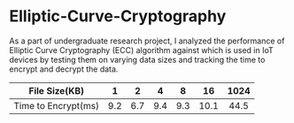 # Elliptic-Curve-Cryptography

As a part of undergraduate research project, I analyzed the performance of Elliptic Curve Cryptography (ECC) algorithm against which is used in IoT devices by testing them on varying data sizes and tracking the time to encrypt and decrypt the data.

| File Size(KB)| 1    | 2    | 4    | 8    | 16    | 1024    |
| :---:   | :---: | :---: | :---: | :---: | :---: | :---: |
| Time to Encrypt(ms) | 9.2   | 6.7   | 9.4   | 9.3   | 10.1   | 44.5   |
